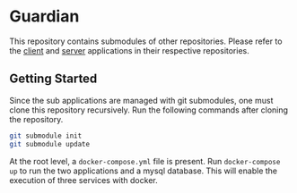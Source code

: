 # Guardian
This repository contains submodules of other repositories. Please refer to the [client](https://github.com/pacokwon/guardian-client) and [server](https://github.com/pacokwon/guardian-server) applications in their respective repositories.


## Getting Started
Since the sub applications are managed with git submodules, one must clone this repository recursively. Run the following commands after cloning the repository.
```bash
git submodule init
git submodule update
```

At the root level, a `docker-compose.yml` file is present. Run `docker-compose up` to run the two applications and a mysql database. This will enable the execution of three services with docker.
